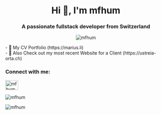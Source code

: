 <h1 align="center">Hi 👋, I'm mfhum</h1>
<h3 align="center">A passionate fullstack developer from Switzerland</h3>

<p align="center"> <img src="https://komarev.com/ghpvc/?username=mfhum&label=Profile%20views&color=0e75b6&style=flat" alt="mfhum" /> </p>
- 🔭 My CV Portfolio (https://marius.li)</br>
- 🐝 Also Check out my most recent Website for a Client (https://ustreia-orta.ch)

<h3 align="left">Connect with me:</h3>
<p align="left">
<a href="https://instagram.com/mfhum" target="blank"><img align="center" src="https://raw.githubusercontent.com/rahuldkjain/github-profile-readme-generator/master/src/images/icons/Social/instagram.svg" alt="mfhum" height="30" width="40" /></a>
</p>

<p align="left"><img align="center" src="https://github-readme-stats.vercel.app/api?username=mfhum&show_icons=true&locale=en" alt="mfhum" /></p>
<p align="left"><img align="left" src="https://github-readme-stats.vercel.app/api/top-langs?username=mfhum&show_icons=true&locale=en&layout=compact" alt="mfhum" /></p>


